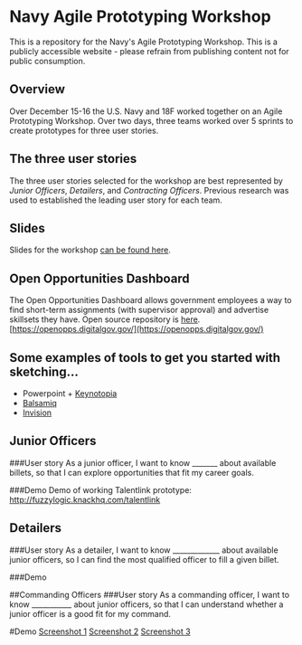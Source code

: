 # Navy Agile Prototyping Workshop
This is a repository for the Navy's Agile Prototyping Workshop.  This is a publicly accessible website - please refrain from publishing content not for public consumption.

## Overview
Over December 15-16 the U.S. Navy and 18F worked together on an Agile Prototyping Workshop.  Over two days, three teams worked over 5 sprints to create prototypes for three user stories.

## The three user stories
The three user stories selected for the workshop are best represented by *Junior Officers*, *Detailers*, and *Contracting Officers*. Previous research was used to established the leading user story for each team.

## Slides
Slides for the workshop [can be found here](https://docs.google.com/a/gsa.gov/presentation/d/1TKOt2pSmpcYFTo7Ud2Fs-eqkwFjcghz_jV1E--ENvzE/pub?start=false&loop=false&delayms=3000).

## Open Opportunities Dashboard
The Open Opportunities Dashboard allows government employees a way to find short-term assignments (with supervisor approval) and advertise skillsets they have.  Open source repository is [here](https://github.com/18F/openopps-platform).
[https://openopps.digitalgov.gov/](https://openopps.digitalgov.gov/)

## Some examples of tools to get you started with sketching...

* Powerpoint + [Keynotopia](http://keynotopia.com/tutorials/)
* [Balsamiq](https://balsamiq.com/)
* [Invision](invisionapp.com)

## Junior Officers
###User story
As a junior officer, I want to know _______ about available billets, so that I can explore opportunities that fit my career goals.

###Demo
Demo of working Talentlink prototype: http://fuzzylogic.knackhq.com/talentlink

## Detailers
###User story
As a detailer, I want to know _____________ about available junior officers, so I can find the most qualified officer to fill a given billet.

###Demo

##Commanding Officers
###User story
As a commanding officer, I want to know ___________ about junior officers, so that I can understand whether a junior officer is a good fit for my command.

#Demo
[Screenshot 1](https://raw.githubusercontent.com/18F/Navy/master/Images/CO_screen_1.png)
[Screenshot 2](https://raw.githubusercontent.com/18F/Navy/master/Images/CO_screen_2.png)
[Screenshot 3](https://raw.githubusercontent.com/18F/Navy/master/Images/CO_screen_3.png)
